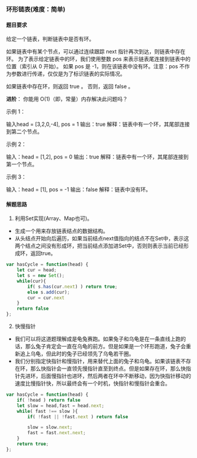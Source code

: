 ### 环形链表(难度：简单)

#### 题目要求

给定一个链表，判断链表中是否有环。

如果链表中有某个节点，可以通过连续跟踪 next 指针再次到达，则链表中存在环。 为了表示给定链表中的环，我们使用整数 pos 来表示链表尾连接到链表中的位置（索引从 0 开始）。 如果 pos 是 -1，则在该链表中没有环。注意：pos 不作为参数进行传递，仅仅是为了标识链表的实际情况。

如果链表中存在环，则返回 true 。 否则，返回 false 。

**进阶**：
你能用 O(1)（即，常量）内存解决此问题吗？

示例 1：

输入head = [3,2,0,-4], pos = 1
输出：true
解释：链表中有一个环，其尾部连接到第二个节点。

示例 2：

输入：head = [1,2], pos = 0
输出：true
解释：链表中有一个环，其尾部连接到第一个节点。

示例 3：

输入：head = [1], pos = -1
输出：false
解释：链表中没有环。

#### 解题思路
1. 利用Set实现(Array、Map也可)。
- 生成一个用来存放链表结点的数据结构。
- 从头结点开始向后遍历，如果当前结点next值指向的结点不在Set中，表示这两个结点之间没有形成环，把当前结点添加进Set中，否则则表示当前已经形成环，返回true。
```JavaScript
var hasCycle = function(head) {
    let cur = head;
    let s = new Set();
    while(cur){
        if( s.has(cur.next) ) return true;
        else s.add(cur);
        cur = cur.next
    }
    return false
};
```
2. 快慢指针
- 我们可以将这道题理解成是龟兔赛跑。如果兔子和乌龟是在一条直线上跑的话，那么兔子肯定会一直在乌龟的前方。但是如果是一个环形跑道，兔子会重新追上乌龟，但此时的兔子已经领先了乌龟若干圈。
- 我们分别指定快指针和慢指针，用来替代上面的兔子和乌龟。如果该链表不存在环，那么快指针会一直领先慢指针直至到终点。但是如果存在环，那么快指针先进环，后面慢指针也进环，然后两者在环中不断移动，因为快指针移动的速度比慢指针快，所以最终会有一个时机，快指针和慢指针会重合。
```JavaScript
var hasCycle = function(head) {
    if( !head ) return false
    let slow = head,fast = head.next;
    while( fast !== slow ){
        if( !fast || !fast.next ) return false

        slow = slow.next;
        fast = fast.next.next;
    }
    return true;
};
```